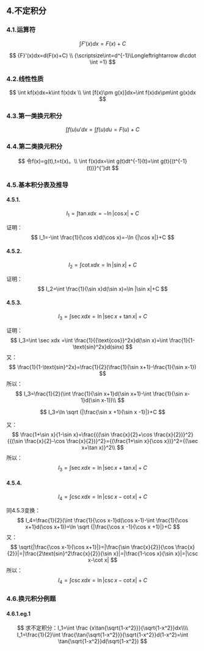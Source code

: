 



## 4.不定积分

### 4.1.运算符

$$
\int {F}'(x)dx=F(x)+C
$$

$$
{F}'(x)dx=d(F(x)+C)
\\
{\scriptsize\int=d^{-1}\Longleftrightarrow d\cdot \int =1}
$$

### 4.2.线性性质

$$
\int kf(x)dx=k\int f(x)dx
\\
\int [f(x)\pm g(x)]dx=\int f(x)dx\pm\int g(x)dx 
$$

### 4.3.第一类换元积分

$$
\int f(u){u}'dx=\int f(u)du=F(u)+C
$$

### 4.4.第二类换元积分

$$
令f(x)=g(t),t=t(x)。\\
\int f(x)dx=\int g(t)dt^{-1}(t)=\int g(t){(t^{-1}(t))}^{'}dt
$$

### 4.5.基本积分表及推导

#### 4.5.1.

$$
I_1=\int \tan xdx=-\ln {|\cos x|}+C
$$

证明：
$$
I_1=-\int \frac{1}{\cos x}d(\cos x)=-\ln {|\cos x|}+C
$$


#### 4.5.2.

$$
I_2=\int \cot xdx=\ln |\sin x|+C
$$

证明：
$$
I_2=\int \frac{1}{\sin x}d(\sin x)=\ln |\sin x|+C
$$


#### 4.5.3.

$$
I_3=\int \sec xdx=\ln {|\sec x+\tan x|}+C
$$

证明：
$$
I_3=\int \sec xdx =\int \frac{1}{{\text{cos}}^2x}d(\sin x)=\int \frac{1}{1-\text{sin}^2x}d(sinx)
$$
又：
$$
\frac{1}{1-\text{sin}^2x}=\frac{1}{2}(\frac{1}{\sin x+1}-\frac{1}{\sin x-1})
$$
所以：
$$
I_3=\frac{1}{2}(\int \frac{1}{\sin x+1}d(\sin x+1)-\int \frac{1}{\sin x-1}d(\sin x-1))\\
$$

$$
I_3=\ln \sqrt {|\frac{\sin x +1}{\sin x -1}|}+C
$$

又：
$$
\frac{1+\sin x}{1-\sin x}=\frac{{(\sin \frac{x}{2}+\cos \frac{x}{2})}^2}{{(\sin \frac{x}{2}-\cos \frac{x}{2})}^2}={(\frac{1+\sin x}{\cos x})}^2={(\sec x+\tan x)}^2\\
$$
所以：
$$
I_3=\int \sec xdx=\ln {|\sec x+\tan x|}+C
$$


#### 4.5.4.

$$
I_4=\int \csc xdx=\ln {|\csc x-\cot x|}+C
$$

同4.5.3变换：
$$
I_4=\frac{1}{2}(\int \frac{1}{\cos x-1}d(\cos x-1)-\int \frac{1}{\cos x+1}d(\cos x+1))=\ln \sqrt {|\frac{\cos x -1}{\cos x +1}|}+C
$$
又：
$$
\sqrt{|\frac{\cos x-1}{\cos x+1}|}=|\frac{\sin \frac{x}{2}}{\cos \frac{x}{2}}|=|\frac{2\text{sin}^2\frac{x}{2}}{\sin x}|=|\frac{1-\cos x}{\sin x}|=|\csc x-\cot x|
$$
所以：
$$
I_4=\int \csc xdx=\ln {|\csc x-\cot x|}+C
$$


### 4.6.换元积分例题

#### 4.6.1.eg.1

$$
求不定积分：I_1=\int \frac {x\tan{\sqrt{1-x^2}}}{\sqrt{1-x^2}}dx\\\\
I_1=\frac{1}{2}\int \frac{\tan{\sqrt{1-x^2}}}{\sqrt{1-x^2}}d(1-x^2)=\int \tan{\sqrt{1-x^2}}d(\sqrt{1-x^2})
$$


